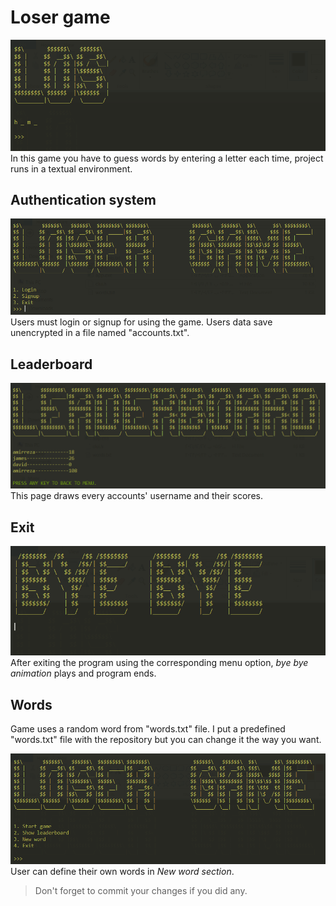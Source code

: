 # Loser game
![Game screenshot](https://github.com/SalehTavakoli/loser-game/blob/main/screenshots/3.png)
In this game you have to guess words by entering a letter each time, project runs in a textual environment.

## Authentication system
![Authentication screenshot](https://github.com/SalehTavakoli/loser-game/blob/main/screenshots/0.png)
Users must login or signup for using the game. Users data save unencrypted in a file named "accounts.txt".

## Leaderboard
![Leaderboard screenshot](https://github.com/SalehTavakoli/loser-game/blob/main/screenshots/1.png)
This page draws every accounts' username and their scores.

## Exit
![Exit screenshot](https://github.com/SalehTavakoli/loser-game/blob/main/screenshots/4.png)
After exiting the program using the corresponding menu option, *bye bye animation* plays and program ends.

## Words
Game uses a random word from "words.txt" file. I put a predefined "words.txt" file with the repository but you can change it the way you want.

![User can define custom words](https://github.com/SalehTavakoli/loser-game/blob/main/screenshots/2.png)
User can define their own words in *New word section*.


> Don't forget to commit your changes if you did any.
